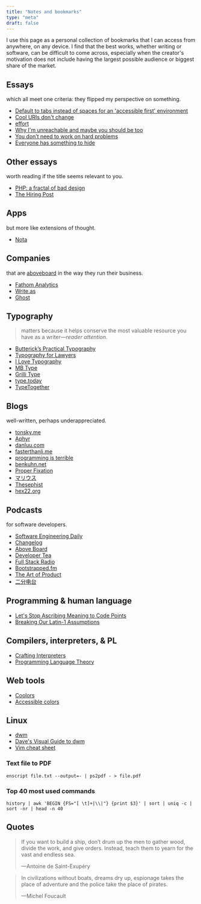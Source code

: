 ```yaml
---
title: "Notes and bookmarks"
type: "meta"
draft: false
---
```


I use this page as a personal collection of bookmarks that I can access from
anywhere, on any device. I find that the best works, whether writing or
software, can be difficult to come across, especially when the creator's
motivation does not include having the largest possible audience or biggest
share of the market.

## Essays

which all meet one criteria: they flipped my perspective on something.

- [Default to tabs instead of spaces for an 'accessible first' environment](https://alexandersandberg.com/tabs-for-accessibility/)
- [Cool URIs don't change](https://www.w3.org/Provider/Style/URI)
- [effort](https://ava.substack.com/p/effort)
- [Why I'm unreachable and maybe you should be too](https://levels.io/contact-me/)
- [You don’t need to work on hard problems](https://www.benkuhn.net/hard/)
- [Everyone has something to hide](https://usefathom.com/blog/to-hide)

## Other essays

worth reading if the title seems relevant to you.

- [PHP: a fractal of bad design](https://eev.ee/blog/2012/04/09/php-a-fractal-of-bad-design/)
- [The Hiring Post](https://sockpuppet.org/blog/2015/03/06/the-hiring-post/)

## Apps

but more like extensions of thought.

- [Nota](https://nota.md/)

## Companies

that are [aboveboard](https://www.wordnik.com/words/aboveboard) in the
way they run their business.

- [Fathom Analytics](https://usefathom.com)
- [Write.as](https://write.as/)
- [Ghost](https://ghost.org/)

## Typography

> matters because it helps conserve the most valuable resource you have as a writer—*reader attention*.

- [Butterick’s Practical Typography](https://practicaltypography.com/)
- [Typography for Lawyers](https://typographyforlawyers.com/)
- [I Love Typography](https://fonts.ilovetypography.com/)
- [MB Type](https://mbtype.com/)
- [Grilli Type](https://www.grillitype.com/)
- [type.today](https://type.today/en)
- [TypeTogether](https://www.type-together.com/)

## Blogs

well-written, perhaps underappreciated.

- [tonsky.me](https://tonsky.me/)
- [Aphyr](https://aphyr.com/)
- [danluu.com](https://danluu.com/)
- [fasterthanli.me](https://fasterthanli.me/)
- [programming is terrible](https://programmingisterrible.com/)
- [benkuhn.net](https://www.benkuhn.net/)
- [Proper Fixation](https://yosefk.com/blog/)
- [マリウス](https://マリウス.com/)
- [Thesephist](https://thesephist.com/)
- [hex22.org](https://hex22.org/blog/)

## Podcasts

for software developers.

- [Software Engineering Daily](https://softwareengineeringdaily.com/)
- [Changelog](https://changelog.com/)
- [Above Board](https://usefathom.com/above-board)
- [Developer Tea](https://developertea.com/)
- [Full Stack Radio](https://fullstackradio.com/)
- [Bootstrapped.fm](https://bootstrapped.fm/)
- [The Art of Product](https://artofproductpodcast.com/)
- [二分电台](https://binary.2bab.me/)

## Programming & human language

- [Let's Stop Ascribing Meaning to Code Points](https://manishearth.github.io/blog/2017/01/14/stop-ascribing-meaning-to-unicode-code-points/)
- [Breaking Our Latin-1 Assumptions](https://manishearth.github.io/blog/2017/01/15/breaking-our-latin-1-assumptions/)

## Compilers, interpreters, & PL

- [Crafting Interpreters](http://craftinginterpreters.com/contents.html)
- [Programming Language Theory](https://steshaw.org/plt/)

## Web tools

- [Coolors](https://coolors.co/)
- [Accessible colors](https://accessible-colors.com/)

## Linux

- [dwm](https://dwm.suckless.org/)
- [Dave's Visual Guide to dwm](https://ratfactor.com/dwm)
- [Vim cheat sheet](https://vim.rtorr.com/)

### Text file to PDF

`enscript file.txt --output=- | ps2pdf - > file.pdf`

### Top 40 most used commands

`history | awk 'BEGIN {FS="[ \t]+|\\|"} {print $3}' | sort | uniq -c | sort -nr | head -n 40`

## Quotes

> If you want to build a ship, don’t drum up the men to gather wood, divide the
> work, and give orders. Instead, teach them to yearn for the vast and endless
> sea.
>
> —Antoine de Saint-Exupéry

> In civilizations without boats, dreams dry up, espionage takes the place of
> adventure and the police take the place of pirates.
>
> —Michel Foucault
